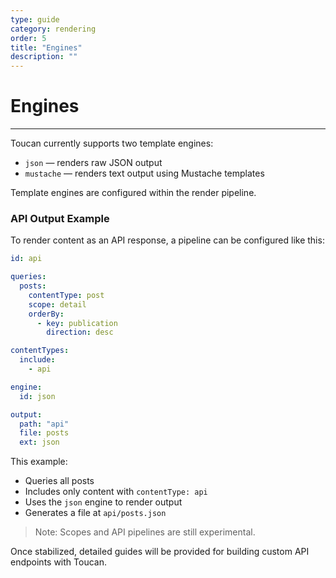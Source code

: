 ```yaml
---
type: guide
category: rendering
order: 5
title: "Engines"
description: ""
---
```


# Engines
---

Toucan currently supports two template engines:

- `json` — renders raw JSON output
- `mustache` — renders text output using Mustache templates

Template engines are configured within the render pipeline.


### API Output Example

To render content as an API response, a pipeline can be configured like this:

```yaml
id: api

queries:
  posts:
    contentType: post
    scope: detail
    orderBy:
      - key: publication
        direction: desc

contentTypes:
  include:
    - api

engine:
  id: json

output:
  path: "api"
  file: posts
  ext: json
```

This example:
- Queries all posts
- Includes only content with `contentType: api`
- Uses the `json` engine to render output
- Generates a file at `api/posts.json`

> Note: Scopes and API pipelines are still experimental.

Once stabilized, detailed guides will be provided for building custom API endpoints with Toucan.
